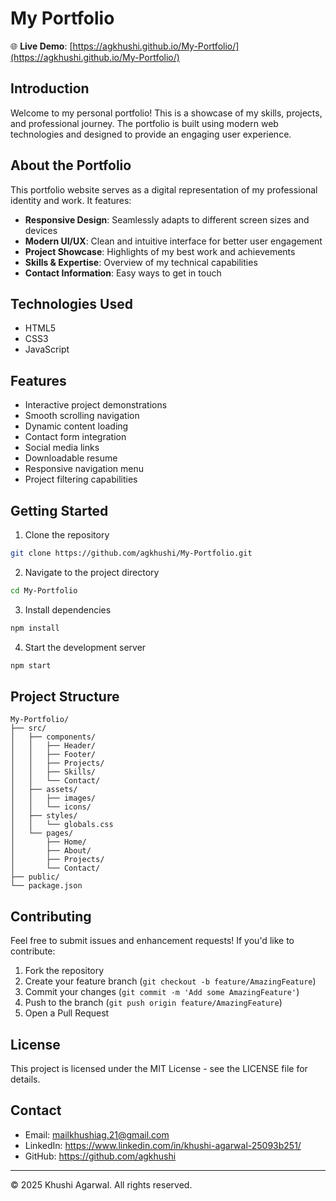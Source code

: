 # My Portfolio

🌐 **Live Demo**: [https://agkhushi.github.io/My-Portfolio/](https://agkhushi.github.io/My-Portfolio/)

## Introduction
Welcome to my personal portfolio! This is a showcase of my skills, projects, and professional journey. The portfolio is built using modern web technologies and designed to provide an engaging user experience.

## About the Portfolio
This portfolio website serves as a digital representation of my professional identity and work. It features:

- **Responsive Design**: Seamlessly adapts to different screen sizes and devices
- **Modern UI/UX**: Clean and intuitive interface for better user engagement
- **Project Showcase**: Highlights of my best work and achievements
- **Skills & Expertise**: Overview of my technical capabilities
- **Contact Information**: Easy ways to get in touch

## Technologies Used
- HTML5
- CSS3
- JavaScript


## Features
- Interactive project demonstrations
- Smooth scrolling navigation
- Dynamic content loading
- Contact form integration
- Social media links
- Downloadable resume
- Responsive navigation menu
- Project filtering capabilities

## Getting Started
1. Clone the repository
```bash
git clone https://github.com/agkhushi/My-Portfolio.git
```
2. Navigate to the project directory
```bash
cd My-Portfolio
```
3. Install dependencies
```bash
npm install
```
4. Start the development server
```bash
npm start
```

## Project Structure
```
My-Portfolio/
├── src/
│   ├── components/
│   │   ├── Header/
│   │   ├── Footer/
│   │   ├── Projects/
│   │   ├── Skills/
│   │   └── Contact/
│   ├── assets/
│   │   ├── images/
│   │   └── icons/
│   ├── styles/
│   │   └── globals.css
│   └── pages/
│       ├── Home/
│       ├── About/
│       ├── Projects/
│       └── Contact/
├── public/
└── package.json
```

## Contributing
Feel free to submit issues and enhancement requests! If you'd like to contribute:
1. Fork the repository
2. Create your feature branch (`git checkout -b feature/AmazingFeature`)
3. Commit your changes (`git commit -m 'Add some AmazingFeature'`)
4. Push to the branch (`git push origin feature/AmazingFeature`)
5. Open a Pull Request

## License
This project is licensed under the MIT License - see the LICENSE file for details.

## Contact
- Email: mailkhushiag.21@gmail.com
- LinkedIn: https://www.linkedin.com/in/khushi-agarwal-25093b251/
- GitHub: https://github.com/agkhushi

---
© 2025 Khushi Agarwal. All rights reserved.

